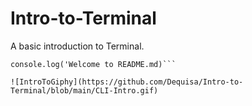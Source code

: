 # Intro-to-Terminal
A basic introduction to Terminal.
``` Javascrip
console.log('Welcome to README.md)```

![IntroToGiphy](https://github.com/Dequisa/Intro-to-Terminal/blob/main/CLI-Intro.gif)
